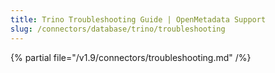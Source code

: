 ```yaml
---
title: Trino Troubleshooting Guide | OpenMetadata Support
slug: /connectors/database/trino/troubleshooting
---
```


{% partial file="/v1.9/connectors/troubleshooting.md" /%}
